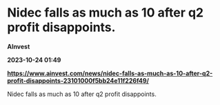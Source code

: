 # Nidec falls as much as 10 after q2 profit disappoints.
**AInvest**

**2023-10-24 01:49**

**https://www.ainvest.com/news/nidec-falls-as-much-as-10-after-q2-profit-disappoints-23101000f5bb24e11f226f49/**

Nidec falls as much as 10 after q2 profit disappoints.